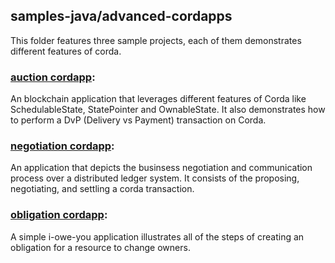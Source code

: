 ## samples-java/advanced-cordapps

This folder features three sample projects, each of them demonstrates different features of corda.  

### [auction cordapp](./auction-cordapp): 
An blockchain application that leverages different features of Corda like SchedulableState, StatePointer 
and OwnableState. It also demonstrates how to perform a DvP (Delivery vs Payment) transaction on Corda.

### [negotiation cordapp](./negotiation-cordapp): 
An application that depicts the businsess negotiation and communication process over a distributed ledger system. 
It consists of the proposing, negotiating, and settling a corda transaction. 

### [obligation cordapp](./obligation-cordapp): 
A simple i-owe-you application illustrates all of the steps of creating an obligation for a resource to change owners. 



